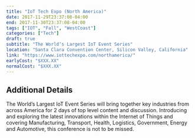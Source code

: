 ```yaml
---
title: "IoT Tech Expo (North America)"
date: 2017-11-29T23:37:08-04:00
end: 2017-11-30T23:37:08-04:00
tags: ["IOT", "Fall", "WestCoast"]
categories: ["Tech"]
draft: true
subtitle: "The World’s Largest IoT Event Series"
location: "Santa Clara Convention Center, Silicon Valley, California"
link: "https://www.iottechexpo.com/northamerica/"
earlyCost: "$XXX.XX"
normalCost: "$XXX.XX"
---
```


<!--more-->

## Additional Details

The World’s Largest IoT Event Series will bring together key industries from across America for 2 days of top level content and discussion. Introducing and exploring the latest innovations within the Internet of Things and covering  Manufacturing, Transport, Health, Logistics, Government, Energy and Automotive, this conference is not to be missed.
